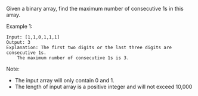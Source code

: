 Given a binary array, find the maximum number of consecutive 1s in this array.

Example 1:

~~~
Input: [1,1,0,1,1,1]
Output: 3
Explanation: The first two digits or the last three digits are consecutive 1s.
    The maximum number of consecutive 1s is 3.
~~~

Note:

* The input array will only contain 0 and 1.
* The length of input array is a positive integer and will not exceed 10,000
